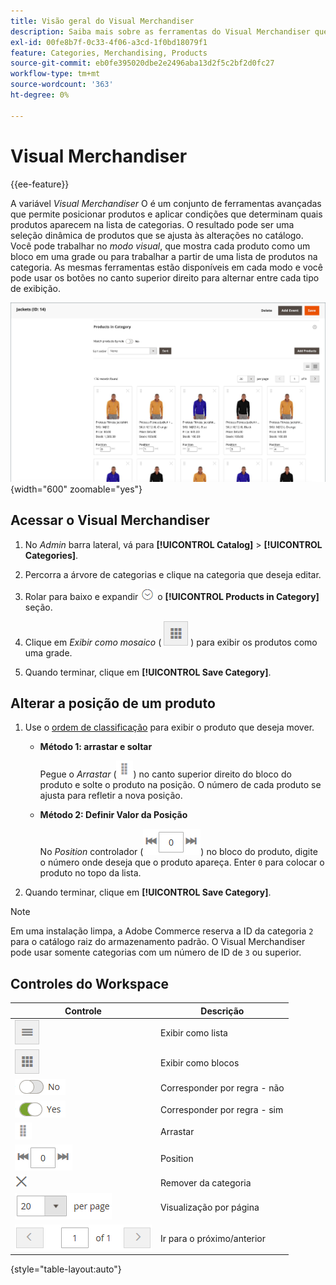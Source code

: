 ```yaml
---
title: Visão geral do Visual Merchandiser
description: Saiba mais sobre as ferramentas do Visual Merchandiser que permitem posicionar produtos e determinar quais produtos aparecem na lista de categorias.
exl-id: 00fe8b7f-0c33-4f06-a3cd-1f0bd18079f1
feature: Categories, Merchandising, Products
source-git-commit: eb0fe395020dbe2e2496aba13d2f5c2bf2d0fc27
workflow-type: tm+mt
source-wordcount: '363'
ht-degree: 0%

---
```


# Visual Merchandiser

{{ee-feature}}

A variável _Visual Merchandiser_ O é um conjunto de ferramentas avançadas que permite posicionar produtos e aplicar condições que determinam quais produtos aparecem na lista de categorias. O resultado pode ser uma seleção dinâmica de produtos que se ajusta às alterações no catálogo. Você pode trabalhar no _modo visual_, que mostra cada produto como um bloco em uma grade ou para trabalhar a partir de uma lista de produtos na categoria. As mesmas ferramentas estão disponíveis em cada modo e você pode usar os botões no canto superior direito para alternar entre cada tipo de exibição.

![Categoria de produtos na exibição de bloco](./assets/category-products-visual-with-stock.png){width="600" zoomable="yes"}

## Acessar o Visual Merchandiser

1. No _Admin_ barra lateral, vá para **[!UICONTROL Catalog]** > **[!UICONTROL Categories]**.

1. Percorra a árvore de categorias e clique na categoria que deseja editar.

1. Rolar para baixo e expandir ![Seletor de expansão](../assets/icon-display-expand.png) o **[!UICONTROL Products in Category]** seção.

1. Clique em _Exibir como mosaico_ ( ![Exibir como blocos](../assets/icon-view-tiles.png) ) para exibir os produtos como uma grade.

1. Quando terminar, clique em **[!UICONTROL Save Category]**.

## Alterar a posição de um produto

1. Use o [ordem de classificação](../catalog/navigation-product-listings.md) para exibir o produto que deseja mover.

   - **Método 1: arrastar e soltar**

     Pegue o _Arrastar_ (![Ícone Arrastar](../assets/icon-move.png)) no canto superior direito do bloco do produto e solte o produto na posição. O número de cada produto se ajusta para refletir a nova posição.

   - **Método 2: Definir Valor da Posição**

     No _Position_ controlador (![Campo de posição](../assets/control-position.png)) no bloco do produto, digite o número onde deseja que o produto apareça. Enter `0` para colocar o produto no topo da lista.

1. Quando terminar, clique em **[!UICONTROL Save Category]**.

>[!NOTE]
>
>Em uma instalação limpa, a Adobe Commerce reserva a ID da categoria `2` para o catálogo raiz do armazenamento padrão. O Visual Merchandiser pode usar somente categorias com um número de ID de `3` ou superior.

## Controles do Workspace

| Controle | Descrição |
|--- |--- |
| ![Ícone Exibir lista](../assets/icon-view-list.png) | Exibir como lista |
| ![Ícone Exibir como mosaicos](../assets/icon-view-tiles.png) | Exibir como blocos |
| ![Corresponder por alternância de regra - não](../assets/toggle-no.png) | Corresponder por regra - não |
| ![Combinar por alternância de regra - sim](../assets/toggle-yes.png) | Corresponder por regra - sim |
| ![Ícone Mover](../assets/icon-move.png) | Arrastar |
| ![Controlador de posição](../assets/control-position.png) | Position |
| ![Ícone Remover da categoria](../assets/icon-delete-x.png) | Remover da categoria |
| ![Controle de itens por página](../assets/control-items-per-page.png) | Visualização por página |
| ![Alterar exibição de página](../assets/control-page-display.png) | Ir para o próximo/anterior |

{style="table-layout:auto"}
